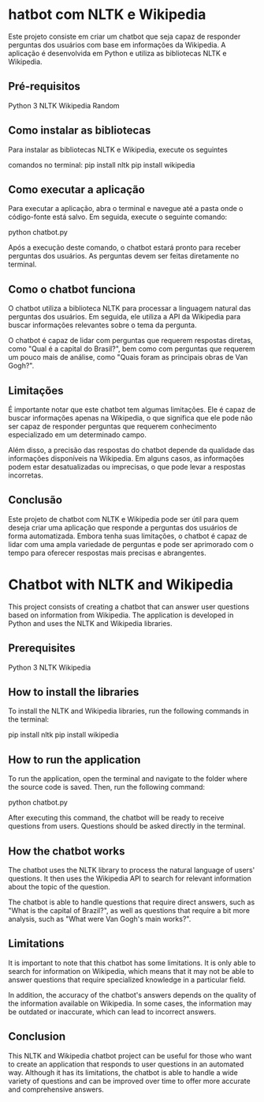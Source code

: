 # hatbot com NLTK e Wikipedia
Este projeto consiste em criar um chatbot que seja capaz de responder perguntas dos usuários com base em informações da Wikipedia. A aplicação é desenvolvida em Python e utiliza as bibliotecas NLTK e Wikipedia.

## Pré-requisitos
Python 3
NLTK
Wikipedia
Random

## Como instalar as bibliotecas
Para instalar as bibliotecas NLTK e Wikipedia, execute os seguintes 

comandos no terminal:
pip install nltk
pip install wikipedia

## Como executar a aplicação
Para executar a aplicação, abra o terminal e navegue até a pasta onde o código-fonte está salvo. Em seguida, execute o seguinte comando:

python chatbot.py

Após a execução deste comando, o chatbot estará pronto para receber perguntas dos usuários. As perguntas devem ser feitas diretamente no terminal.

## Como o chatbot funciona
O chatbot utiliza a biblioteca NLTK para processar a linguagem natural das perguntas dos usuários. Em seguida, ele utiliza a API da Wikipedia para buscar informações relevantes sobre o tema da pergunta.

O chatbot é capaz de lidar com perguntas que requerem respostas diretas, como "Qual é a capital do Brasil?", bem como com perguntas que requerem um pouco mais de análise, como "Quais foram as principais obras de Van Gogh?".

## Limitações
É importante notar que este chatbot tem algumas limitações. Ele é capaz de buscar informações apenas na Wikipedia, o que significa que ele pode não ser capaz de responder perguntas que requerem conhecimento especializado em um determinado campo.

Além disso, a precisão das respostas do chatbot depende da qualidade das informações disponíveis na Wikipedia. Em alguns casos, as informações podem estar desatualizadas ou imprecisas, o que pode levar a respostas incorretas.

## Conclusão
Este projeto de chatbot com NLTK e Wikipedia pode ser útil para quem deseja criar uma aplicação que responde a perguntas dos usuários de forma automatizada. Embora tenha suas limitações, o chatbot é capaz de lidar com uma ampla variedade de perguntas e pode ser aprimorado com o tempo para oferecer respostas mais precisas e abrangentes.

# Chatbot with NLTK and Wikipedia
This project consists of creating a chatbot that can answer user questions based on information from Wikipedia. The application is developed in Python and uses the NLTK and Wikipedia libraries.

## Prerequisites
Python 3
NLTK
Wikipedia

## How to install the libraries
To install the NLTK and Wikipedia libraries, run the following commands in the terminal:

pip install nltk
pip install wikipedia

## How to run the application
To run the application, open the terminal and navigate to the folder where the source code is saved. Then, run the following command:

python chatbot.py

After executing this command, the chatbot will be ready to receive questions from users. Questions should be asked directly in the terminal.

## How the chatbot works
The chatbot uses the NLTK library to process the natural language of users' questions. It then uses the Wikipedia API to search for relevant information about the topic of the question.

The chatbot is able to handle questions that require direct answers, such as "What is the capital of Brazil?", as well as questions that require a bit more analysis, such as "What were Van Gogh's main works?".

## Limitations
It is important to note that this chatbot has some limitations. It is only able to search for information on Wikipedia, which means that it may not be able to answer questions that require specialized knowledge in a particular field.

In addition, the accuracy of the chatbot's answers depends on the quality of the information available on Wikipedia. In some cases, the information may be outdated or inaccurate, which can lead to incorrect answers.

## Conclusion
This NLTK and Wikipedia chatbot project can be useful for those who want to create an application that responds to user questions in an automated way. Although it has its limitations, the chatbot is able to handle a wide variety of questions and can be improved over time to offer more accurate and comprehensive answers.